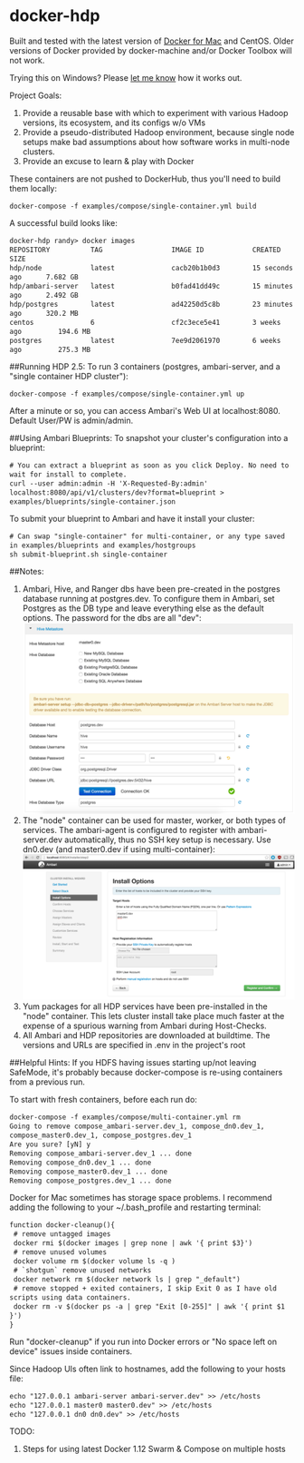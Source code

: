 # docker-hdp

Built and tested with the latest version of [Docker for Mac](https://docs.docker.com/engine/installation/mac/#/docker-for-mac) and CentOS. Older versions of Docker provided by docker-machine and/or Docker Toolbox will not work.

Trying this on Windows? Please [let me know](https://twitter.com/randerzander) how it works out.

Project Goals:
1. Provide a reusable base with which to experiment with various Hadoop versions, its ecosystem, and its configs w/o VMs
2. Provide a pseudo-distributed Hadoop environment, because single node setups make bad assumptions about how software works in multi-node clusters.
3. Provide an excuse to learn & play with Docker

These containers are not pushed to DockerHub, thus you'll need to build them locally:
```
docker-compose -f examples/compose/single-container.yml build
```

A successful build looks like:
```
docker-hdp randy> docker images
REPOSITORY          TAG                 IMAGE ID            CREATED             SIZE
hdp/node            latest              cacb20b1b0d3        15 seconds ago      7.682 GB
hdp/ambari-server   latest              b0fad41dd49c        15 minutes ago      2.492 GB
hdp/postgres        latest              ad42250d5c8b        23 minutes ago      320.2 MB
centos              6                   cf2c3ece5e41        3 weeks ago         194.6 MB
postgres            latest              7ee9d2061970        6 weeks ago         275.3 MB
```

##Running HDP 2.5:
To run 3 containers (postgres, ambari-server, and a "single container HDP cluster"):
```
docker-compose -f examples/compose/single-container.yml up
```

After a minute or so, you can access Ambari's Web UI at localhost:8080. Default User/PW is admin/admin.

##Using Ambari Blueprints:
To snapshot your cluster's configuration into a blueprint:
```
# You can extract a blueprint as soon as you click Deploy. No need to wait for install to complete.
curl --user admin:admin -H 'X-Requested-By:admin' localhost:8080/api/v1/clusters/dev?format=blueprint > examples/blueprints/single-container.json 
```

To submit your blueprint to Ambari and have it install your cluster:
```
# Can swap "single-container" for multi-container, or any type saved in examples/blueprints and examples/hostgroups
sh submit-blueprint.sh single-container
```

##Notes:
1. Ambari, Hive, and Ranger dbs have been pre-created in the postgres database running at postgres.dev. To configure them in Ambari, set Postgres as the DB type and leave everything else as the default options. The password for the dbs are all "dev":
![hive-setup](/screenshots/hive-setup.png?raw=true)
2. The "node" container can be used for master, worker, or both types of services. The ambari-agent is configured to register with ambari-server.dev automatically, thus no SSH key setup is necessary. Use dn0.dev (and master0.dev if using multi-container):
![cluster-hosts](/screenshots/cluster-hosts.png?raw=true)
3. Yum packages for all HDP services have been pre-installed in the "node" container. This lets cluster install take place much faster at the expense of a spurious warning from Ambari during Host-Checks.
4. All Ambari and HDP repositories are downloaded at buildtime. The versions and URLs are specified in .env in the project's root

##Helpful Hints:
If you HDFS having issues starting up/not leaving SafeMode, it's probably because docker-compose is re-using containers from a previous run.

To start with fresh containers, before each run do:
```
docker-compose -f examples/compose/multi-container.yml rm
Going to remove compose_ambari-server.dev_1, compose_dn0.dev_1, compose_master0.dev_1, compose_postgres.dev_1
Are you sure? [yN] y
Removing compose_ambari-server.dev_1 ... done
Removing compose_dn0.dev_1 ... done
Removing compose_master0.dev_1 ... done
Removing compose_postgres.dev_1 ... done
```

Docker for Mac sometimes has storage space problems. I recommend adding the following to your ~/.bash_profile and restarting terminal:
```
function docker-cleanup(){
 # remove untagged images  
 docker rmi $(docker images | grep none | awk '{ print $3}')
 # remove unused volumes  
 docker volume rm $(docker volume ls -q )  
 # `shotgun` remove unused networks
 docker network rm $(docker network ls | grep "_default")   
 # remove stopped + exited containers, I skip Exit 0 as I have old scripts using data containers.
 docker rm -v $(docker ps -a | grep "Exit [0-255]" | awk '{ print $1 }')
}
```

Run "docker-cleanup" if you run into Docker errors or "No space left on device" issues inside containers.

Since Hadoop UIs often link to hostnames, add the following to your hosts file:
```
echo "127.0.0.1 ambari-server ambari-server.dev" >> /etc/hosts
echo "127.0.0.1 master0 master0.dev" >> /etc/hosts
echo "127.0.0.1 dn0 dn0.dev" >> /etc/hosts
```

TODO:
1. Steps for using latest Docker 1.12 Swarm & Compose on multiple hosts
